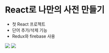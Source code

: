 # React로 나만의 사전 만들기
- 첫 React 프로젝트
- 단어 추가/삭제 기능
- Redux와 firebase 사용

<img src="https://user-images.githubusercontent.com/89994290/149497532-9fde73b7-ee32-4e1d-8bb5-66fd40c1fab6.png">
<img src="https://user-images.githubusercontent.com/89994290/149496568-b602148e-e476-4749-8059-281ed2ca20d6.png">
